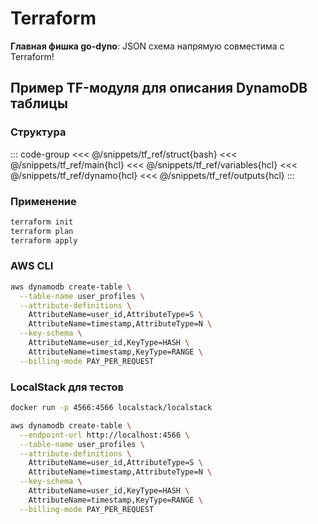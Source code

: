 # Terraform
**Главная фишка go-dyno**: JSON схема напрямую совместима с Terraform!

## Пример TF-модуля для описания DynamoDB таблицы
### Структура
::: code-group
<<< @/snippets/tf_ref/struct{bash}
<<< @/snippets/tf_ref/main{hcl}
<<< @/snippets/tf_ref/variables{hcl}
<<< @/snippets/tf_ref/dynamo{hcl}
<<< @/snippets/tf_ref/outputs{hcl}
:::

### Применение
```bash
terraform init
terraform plan
terraform apply
```

### AWS CLI
```bash
aws dynamodb create-table \
  --table-name user_profiles \
  --attribute-definitions \
    AttributeName=user_id,AttributeType=S \
    AttributeName=timestamp,AttributeType=N \
  --key-schema \
    AttributeName=user_id,KeyType=HASH \
    AttributeName=timestamp,KeyType=RANGE \
  --billing-mode PAY_PER_REQUEST
```

### LocalStack для тестов
```bash
docker run -p 4566:4566 localstack/localstack

aws dynamodb create-table \
  --endpoint-url http://localhost:4566 \
  --table-name user_profiles \
  --attribute-definitions \
    AttributeName=user_id,AttributeType=S \
    AttributeName=timestamp,AttributeType=N \
  --key-schema \
    AttributeName=user_id,KeyType=HASH \
    AttributeName=timestamp,KeyType=RANGE \
  --billing-mode PAY_PER_REQUEST
```
